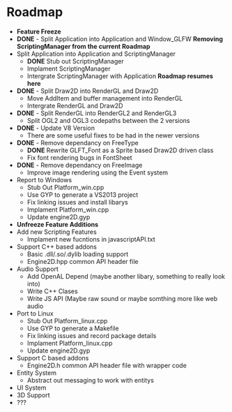 # Roadmap

- **Feature Freeze**
- **DONE** - Split Application into Application and Window_GLFW
**Removing ScriptingManager from the current Roadmap**
- Split Application into Application and ScriptingManager
	- **DONE** Stub out ScriptingManager
	- Implament ScriptingManager
	- Intergrate ScriptingManager with Application
**Roadmap resumes here**
- **DONE** - Split Draw2D into RenderGL and Draw2D
	- Move AddItem and buffer management into RenderGL
	- Intergrate RenderGL and Draw2D
- **DONE** - Split RenderGL into RenderGL2 and RenderGL3
	- Split OGL2 and OGL3 codepaths between the 2 versions
- **DONE** - Update V8 Version
	- There are some useful fixes to be had in the newer versions
- **DONE** - Remove dependancy on FreeType
	- **DONE** Rewrite GLFT_Font as a Sprite based Draw2D driven class
	- Fix font rendering bugs in FontSheet
- **DONE** - Remove dependancy on FreeImage
	- Improve image rendering using the Event system
- Report to Windows
	- Stub Out Platform_win.cpp
	- Use GYP to generate a VS2013 project
	- Fix linking issues and install libarys
	- Implament Platform_win.cpp
	- Update engine2D.gyp
- **Unfreeze Feature Additions**
- Add new Scripting Features
	- Implament new fucntions in javascriptAPI.txt
- Support C++ based addons
	- Basic .dll/.so/.dylib loading support
	- Engine2D.hpp common API header file
- Audio Support
	- Add OpenAL Depend (maybe another libary, something to really look into)
	- Write C++ Clases
	- Write JS API (Maybe raw sound or maybe somthing more like web audio
- Port to Linux
	- Stub Out Platform_linux.cpp
	- Use GYP to generate a Makefile
	- Fix linking issues and record package details
	- Implament Platform_linux.cpp
	- Update engine2D.gyp
- Support C based addons
	- Engine2D.h common API header file with wrapper code
- Entity System
	- Abstract out messaging to work with entitys
- UI System
- 3D Support
- ???
